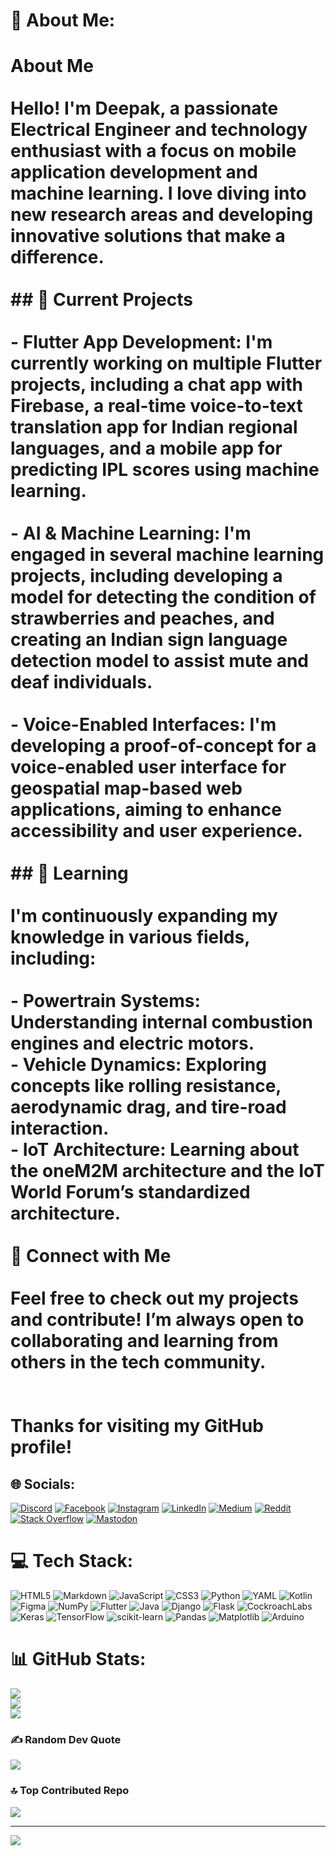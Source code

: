 # 💫 About Me:
# About Me<br><br>Hello! I'm **Deepak**, a passionate **Electrical Engineer** and technology enthusiast with a focus on mobile application development and machine learning. I love diving into new research areas and developing innovative solutions that make a difference.<br><br>## 🔧 Current Projects<br><br>- **Flutter App Development**: I'm currently working on multiple Flutter projects, including a chat app with Firebase, a real-time voice-to-text translation app for Indian regional languages, and a mobile app for predicting IPL scores using machine learning.<br><br>- **AI & Machine Learning**: I'm engaged in several machine learning projects, including developing a model for detecting the condition of strawberries and peaches, and creating an Indian sign language detection model to assist mute and deaf individuals.<br><br>- **Voice-Enabled Interfaces**: I'm developing a proof-of-concept for a voice-enabled user interface for geospatial map-based web applications, aiming to enhance accessibility and user experience.<br><br>## 🌱 Learning<br><br>I'm continuously expanding my knowledge in various fields, including:<br><br>- **Powertrain Systems**: Understanding internal combustion engines and electric motors.<br>- **Vehicle Dynamics**: Exploring concepts like rolling resistance, aerodynamic drag, and tire-road interaction.<br>- **IoT Architecture**: Learning about the oneM2M architecture and the IoT World Forum’s standardized architecture.<br><br> 💬 Connect with Me<br><br>Feel free to check out my projects and contribute! I’m always open to collaborating and learning from others in the tech community.<br><br><br>Thanks for visiting my GitHub profile!<br>


## 🌐 Socials:
[![Discord](https://img.shields.io/badge/Discord-%237289DA.svg?logo=discord&logoColor=white)](https://discord.gg/5abf3zF8) [![Facebook](https://img.shields.io/badge/Facebook-%231877F2.svg?logo=Facebook&logoColor=white)](https://facebook.com/DeepakMohan) [![Instagram](https://img.shields.io/badge/Instagram-%23E4405F.svg?logo=Instagram&logoColor=white)](https://instagram.com/doodle._.guitarist._.01) [![LinkedIn](https://img.shields.io/badge/LinkedIn-%230077B5.svg?logo=linkedin&logoColor=white)](https://www.linkedin.com/in/deepak-mohan-a1210a279/) [![Medium](https://img.shields.io/badge/Medium-12100E?logo=medium&logoColor=white)](https://medium.com/@deepakshan22san) [![Reddit](https://img.shields.io/badge/Reddit-%23FF4500.svg?logo=Reddit&logoColor=white)](https://reddit.com/user/PrestigiousQuit4007) [![Stack Overflow](https://img.shields.io/badge/-Stackoverflow-FE7A16?logo=stack-overflow&logoColor=white)](https://stackoverflow.com/users/27887404/deepak-mohan) [![Mastodon](https://img.shields.io/badge/-MASTODON-%232B90D9?style=for-the-badge&logo=mastodon&logoColor=white)](https://mastodon.social/@deepak22) 

# 💻 Tech Stack:
![HTML5](https://img.shields.io/badge/html5-%23E34F26.svg?style=for-the-badge&logo=html5&logoColor=white) ![Markdown](https://img.shields.io/badge/markdown-%23000000.svg?style=for-the-badge&logo=markdown&logoColor=white) ![JavaScript](https://img.shields.io/badge/javascript-%23323330.svg?style=for-the-badge&logo=javascript&logoColor=%23F7DF1E) ![CSS3](https://img.shields.io/badge/css3-%231572B6.svg?style=for-the-badge&logo=css3&logoColor=white) ![Python](https://img.shields.io/badge/python-3670A0?style=for-the-badge&logo=python&logoColor=ffdd54) ![YAML](https://img.shields.io/badge/yaml-%23ffffff.svg?style=for-the-badge&logo=yaml&logoColor=151515) ![Kotlin](https://img.shields.io/badge/kotlin-%237F52FF.svg?style=for-the-badge&logo=kotlin&logoColor=white) ![Figma](https://img.shields.io/badge/figma-%23F24E1E.svg?style=for-the-badge&logo=figma&logoColor=white) ![NumPy](https://img.shields.io/badge/numpy-%23013243.svg?style=for-the-badge&logo=numpy&logoColor=white) ![Flutter](https://img.shields.io/badge/Flutter-%2302569B.svg?style=for-the-badge&logo=Flutter&logoColor=white) ![Java](https://img.shields.io/badge/java-%23ED8B00.svg?style=for-the-badge&logo=openjdk&logoColor=white) ![Django](https://img.shields.io/badge/django-%23092E20.svg?style=for-the-badge&logo=django&logoColor=white) ![Flask](https://img.shields.io/badge/flask-%23000.svg?style=for-the-badge&logo=flask&logoColor=white) ![CockroachLabs](https://img.shields.io/badge/Cockroach%20Labs-6933FF?style=for-the-badge&logo=Cockroach%20Labs&logoColor=white) ![Keras](https://img.shields.io/badge/Keras-%23D00000.svg?style=for-the-badge&logo=Keras&logoColor=white) ![TensorFlow](https://img.shields.io/badge/TensorFlow-%23FF6F00.svg?style=for-the-badge&logo=TensorFlow&logoColor=white) ![scikit-learn](https://img.shields.io/badge/scikit--learn-%23F7931E.svg?style=for-the-badge&logo=scikit-learn&logoColor=white) ![Pandas](https://img.shields.io/badge/pandas-%23150458.svg?style=for-the-badge&logo=pandas&logoColor=white) ![Matplotlib](https://img.shields.io/badge/Matplotlib-%23ffffff.svg?style=for-the-badge&logo=Matplotlib&logoColor=black) ![Arduino](https://img.shields.io/badge/-Arduino-00979D?style=for-the-badge&logo=Arduino&logoColor=white)
# 📊 GitHub Stats:
![](https://github-readme-stats.vercel.app/api?username=Deepakcodes01&theme=dark&hide_border=false&include_all_commits=true&count_private=true)<br/>
![](https://github-readme-streak-stats.herokuapp.com/?user=Deepakcodes01&theme=dark&hide_border=false)<br/>
![](https://github-readme-stats.vercel.app/api/top-langs/?username=Deepakcodes01&theme=dark&hide_border=false&include_all_commits=true&count_private=true&layout=compact)

### ✍️ Random Dev Quote
![](https://quotes-github-readme.vercel.app/api?type=horizontal&theme=tokyonight)

### 🔝 Top Contributed Repo
![](https://github-contributor-stats.vercel.app/api?username=Deepakcodes01&limit=5&theme=dark&combine_all_yearly_contributions=true)

---
[![](https://visitcount.itsvg.in/api?id=Deepakcodes01&icon=0&color=0)](https://visitcount.itsvg.in)

<!-- Proudly created with GPRM ( https://gprm.itsvg.in ) -->
